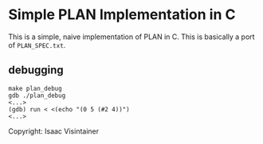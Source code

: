 # Simple PLAN Implementation in C

This is a simple, naive implementation of PLAN in C.  This is basically
a port of `PLAN_SPEC.txt`.

## debugging

```
make plan_debug
gdb ./plan_debug
<...>
(gdb) run < <(echo "(0 5 (#2 4))")
<...>
```

Copyright: Isaac Visintainer
